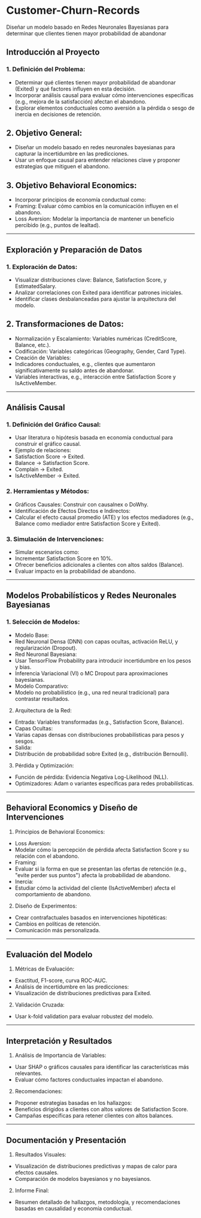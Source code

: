# Customer-Churn-Records
Diseñar un modelo basado en Redes Neuronales Bayesianas para determinar que clientes tienen mayor probabilidad de abandonar

## Introducción al Proyecto
### 1.	Definición del Problema:
*	Determinar qué clientes tienen mayor probabilidad de abandonar (Exited) y qué factores influyen en esta decisión.
*	Incorporar análisis causal para evaluar cómo intervenciones específicas (e.g., mejora de la satisfacción) afectan el abandono.
*	Explorar elementos conductuales como aversión a la pérdida o sesgo de inercia en decisiones de retención.
## 2.	Objetivo General:
*	Diseñar un modelo basado en redes neuronales bayesianas para capturar la incertidumbre en las predicciones.
*	Usar un enfoque causal para entender relaciones clave y proponer estrategias que mitiguen el abandono.
## 3.	Objetivo Behavioral Economics:
*	Incorporar principios de economía conductual como:
  *	Framing: Evaluar cómo cambios en la comunicación influyen en el abandono.
  * Loss Aversion: Modelar la importancia de mantener un beneficio percibido (e.g., puntos de lealtad).
________________________________________
## Exploración y Preparación de Datos
### 1.	Exploración de Datos:
*	Visualizar distribuciones clave: Balance, Satisfaction Score, y EstimatedSalary.
*	Analizar correlaciones con Exited para identificar patrones iniciales.
*	Identificar clases desbalanceadas para ajustar la arquitectura del modelo.
## 2.	Transformaciones de Datos:
*	Normalización y Escalamiento: Variables numéricas (CreditScore, Balance, etc.).
*	Codificación: Variables categóricas (Geography, Gender, Card Type).
*	Creación de Variables:
  *	Indicadores conductuales, e.g., clientes que aumentaron significativamente su saldo antes de abandonar.
  *	Variables interactivas, e.g., interacción entre Satisfaction Score y IsActiveMember.
________________________________________
## Análisis Causal
### 1.	Definición del Gráfico Causal:
*	Usar literatura o hipótesis basada en economía conductual para construir el gráfico causal.
*	Ejemplo de relaciones:
  *	Satisfaction Score → Exited.
  *	Balance → Satisfaction Score.
  *	Complain → Exited.
  *	IsActiveMember → Exited.
### 2.	Herramientas y Métodos:
*	Gráficos Causales: Construir con causalnex o DoWhy.
*	Identificación de Efectos Directos e Indirectos:
  *	Calcular el efecto causal promedio (ATE) y los efectos mediadores (e.g., Balance como mediador entre Satisfaction Score y Exited).
### 3.	Simulación de Intervenciones:
*	Simular escenarios como:
  *	Incrementar Satisfaction Score en 10%.
  *	Ofrecer beneficios adicionales a clientes con altos saldos (Balance).
*	Evaluar impacto en la probabilidad de abandono.
________________________________________
## Modelos Probabilísticos y Redes Neuronales Bayesianas
### 1.	Selección de Modelos:
*	Modelo Base:
  * Red Neuronal Densa (DNN) con capas ocultas, activación ReLU, y regularización (Dropout).
*	Red Neuronal Bayesiana:
  *	Usar TensorFlow Probability para introducir incertidumbre en los pesos y bias.
  *	Inferencia Variacional (VI) o MC Dropout para aproximaciones bayesianas.
*	Modelo Comparativo:
  *	Modelo no probabilístico (e.g., una red neural tradicional) para contrastar resultados.
2.	Arquitectura de la Red:
*	Entrada: Variables transformadas (e.g., Satisfaction Score, Balance).
*	Capas Ocultas:
  *	Varias capas densas con distribuciones probabilísticas para pesos y sesgos.
*	Salida:
  *	Distribución de probabilidad sobre Exited (e.g., distribución Bernoulli).
3.	Pérdida y Optimización:
*	Función de pérdida: Evidencia Negativa Log-Likelihood (NLL).
*	Optimizadores: Adam o variantes específicas para redes probabilísticas.
________________________________________
## Behavioral Economics y Diseño de Intervenciones
1.	Principios de Behavioral Economics:
*	Loss Aversion:
  *	Modelar cómo la percepción de pérdida afecta Satisfaction Score y su relación con el abandono.
*	Framing:
  *	Evaluar si la forma en que se presentan las ofertas de retención (e.g., "evite perder sus puntos") afecta la probabilidad de abandono.
*	Inercia:
  *	Estudiar cómo la actividad del cliente (IsActiveMember) afecta el comportamiento de abandono.
2.	Diseño de Experimentos:
*	Crear contrafactuales basados en intervenciones hipotéticas:
  *	Cambios en políticas de retención.
  *	Comunicación más personalizada.
________________________________________
## Evaluación del Modelo
1.	Métricas de Evaluación:
*	Exactitud, F1-score, curva ROC-AUC.
*	Análisis de incertidumbre en las predicciones:
  *	Visualización de distribuciones predictivas para Exited.
2.	Validación Cruzada:
*	Usar k-fold validation para evaluar robustez del modelo.
________________________________________
## Interpretación y Resultados
1.	Análisis de Importancia de Variables:
*	Usar SHAP o gráficos causales para identificar las características más relevantes.
*	Evaluar cómo factores conductuales impactan el abandono.
2.	Recomendaciones:
*	Proponer estrategias basadas en los hallazgos:
  *	Beneficios dirigidos a clientes con altos valores de Satisfaction Score.
  *	Campañas específicas para retener clientes con altos balances.
________________________________________
## Documentación y Presentación
1.	Resultados Visuales:
*	Visualización de distribuciones predictivas y mapas de calor para efectos causales.
*	Comparación de modelos bayesianos y no bayesianos.
2.	Informe Final:
*	Resumen detallado de hallazgos, metodología, y recomendaciones basadas en causalidad y economía conductual.

